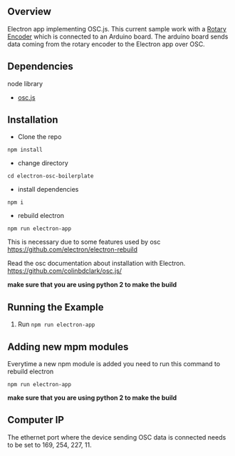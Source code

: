 ## Overview

Electron app implementing OSC.js. This current sample work with a [Rotary Encoder](https://coolcomponents.co.uk/products/rotary-encoder-1024-p-r-quadrature) which is connected to an Arduino board. The arduino board sends data coming from the rotary encoder to the Electron app over OSC.

## Dependencies

node library 
* [osc.js](https://www.npmjs.com/package/osc) 


## Installation

* Clone the repo

```shell
npm install
```

* change directory

```shell
cd electron-osc-boilerplate
```

* install dependencies

```shell
npm i
```

* rebuild electron
```shell
npm run electron-app
```

This is necessary due to some features used by osc https://github.com/electron/electron-rebuild

Read the osc documentation about installation with Electron. https://github.com/colinbdclark/osc.js/

**make sure that you are using python 2 to make the build**

## Running the Example

1. Run <code>npm run electron-app</code>

## Adding new mpm modules

Everytime a new npm module is added you need to run this command to rebuild electron

```shell
npm run electron-app
```

**make sure that you are using python 2 to make the build**

## Computer IP

The ethernet port where the device sending OSC data is connected needs to be set to 169, 254, 227, 11.
